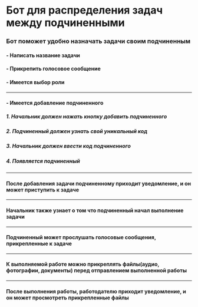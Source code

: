# Бот для распределения задач между подчиненными
### Бот поможет удобно назначать задачи своим подчиненным
#### - Написать название задачи
#### - Прикрепить голосовое сообщение
#### - Имеется выбор роли
***
#### - Имеется добавление подчиненного
##### 1. Начальник должен нажать кнопку добавить подчиненного
##### 2. Подчиненный должен узнать свой уникальный код
##### 3. Начальник должен ввести код подчиненного
##### 4. Появляется подчиненный
***
#### После добавления задачи подчиненному приходит уведомление, и он может приступить к задаче
***
#### Начальник также узнает о том что подчиненный начал выполнение задачи
***
#### Подчиненный может прослушать голосовые сообщения, прикрепленные к задаче
***
#### К выполняемой работе можно прикреплять файлы(аудио, фотографии, документы) перед отправлением выполненной работы
***
#### После выполнения работы, работодателю приходит уведомление, и он может просмотреть прикрепленные файлы
